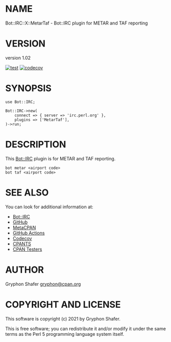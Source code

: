 # NAME

Bot::IRC::X::MetarTaf - Bot::IRC plugin for METAR and TAF reporting

# VERSION

version 1.02

[![test](https://github.com/gryphonshafer/Bot-IRC-X-MetarTaf/workflows/test/badge.svg)](https://github.com/gryphonshafer/Bot-IRC-X-MetarTaf/actions?query=workflow%3Atest)
[![codecov](https://codecov.io/gh/gryphonshafer/Bot-IRC-X-MetarTaf/graph/badge.svg)](https://codecov.io/gh/gryphonshafer/Bot-IRC-X-MetarTaf)

# SYNOPSIS

    use Bot::IRC;

    Bot::IRC->new(
        connect => { server => 'irc.perl.org' },
        plugins => ['MetarTaf'],
    )->run;

# DESCRIPTION

This [Bot::IRC](https://metacpan.org/pod/Bot%3A%3AIRC) plugin is for METAR and TAF reporting.

    bot metar <airport code>
    bot taf <airport code>

# SEE ALSO

You can look for additional information at:

- [Bot::IRC](https://metacpan.org/pod/Bot%3A%3AIRC)
- [GitHub](https://github.com/gryphonshafer/Bot-IRC-X-MetarTaf)
- [MetaCPAN](https://metacpan.org/pod/Bot::IRC::X::MetarTaf)
- [GitHub Actions](https://github.com/gryphonshafer/Bot-IRC-X-MetarTaf/actions)
- [Codecov](https://codecov.io/gh/gryphonshafer/Bot-IRC-X-MetarTaf)
- [CPANTS](http://cpants.cpanauthors.org/dist/Bot-IRC-X-MetarTaf)
- [CPAN Testers](http://www.cpantesters.org/distro/T/Bot-IRC-X-MetarTaf.html)

# AUTHOR

Gryphon Shafer <gryphon@cpan.org>

# COPYRIGHT AND LICENSE

This software is copyright (c) 2021 by Gryphon Shafer.

This is free software; you can redistribute it and/or modify it under
the same terms as the Perl 5 programming language system itself.
